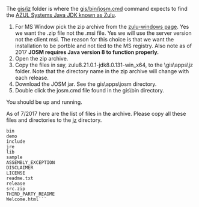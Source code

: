 The [gis/jz](../gis/jz/readme.md) folder is where the [gis/bin/josm.cmd](gis/bin/jsom.cmd) command expects to find the [AZUL Systems Java JDK known as Zulu](http://www.azul.com/downloads/zulu/).

1. For MS Window pick the zip archive from the [zulu-windows page](http://www.azul.com/downloads/zulu/zulu-windows/).  Yes we want the .zip file not the .msi file.  Yes we will use the server version not the client msi. The reason for this choice is that we want the installation to be portble and not tied to the MS registry. Also note as of 2017 **JOSM requires Java version 8 to function properly.**
2. Open the zip archive.
3. Copy the files in say, zulu8.21.0.1-jdk8.0.131-win_x64, to the \gis\apps\jz folder.  Note that the directory name in the zip archive will change with each release.
4. Download the JOSM jar.  See the gis\apps\josm directory.
5. Double click the josm.cmd file found in the gis\bin directory.

You should be up and running.

As of 7/2017 here are the list of files in the archive.  Please copy all these files and directories to the [jz](../gis/jz/readme.md)  directory.

```
bin
demo
include
jre
lib
sample
ASSEMBLY_EXCEPTION
DISCLAIMER
LICENSE
readme.txt
release
src.zip
THIRD_PARTY_README
Welcome.html```
